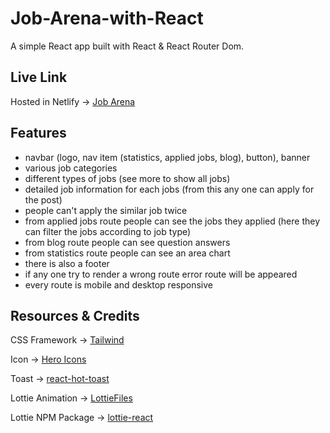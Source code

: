 # Job-Arena-with-React
A simple React app built with React & React Router Dom.

## Live Link
Hosted in Netlify -> [Job Arena](https://deluxe-caramel-89a495.netlify.app)

## Features
* navbar (logo, nav item (statistics, applied jobs, blog), button), banner
* various job categories
* different types of jobs (see more to show all jobs)
* detailed job information for each jobs (from this any one can apply for the post)
* people can't apply the similar job twice
* from applied jobs route people can see the jobs they applied (here they can filter the jobs according to job type)
* from blog route people can see question answers
* from statistics route people can see an area chart
* there is also a footer
* if any one try to render a wrong route error route will be appeared
* every route is mobile and desktop responsive

## Resources & Credits
CSS Framework -> [Tailwind](https://tailwindcss.com/docs/installation)

Icon -> [Hero Icons](https://heroicons.com)

Toast -> [react-hot-toast](https://react-hot-toast.com)

Lottie Animation -> [LottieFiles](https://lottiefiles.com/featured)

Lottie NPM Package -> [lottie-react](https://www.npmjs.com/package/lottie-react)